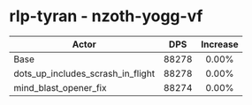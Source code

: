# rlp-tyran - nzoth-yogg-vf
| Actor | DPS | Increase |
|---|:---:|:---:|
|Base|88278|0.00%|
|dots_up_includes_scrash_in_flight|88278|0.00%|
|mind_blast_opener_fix|88274|0.00%|
